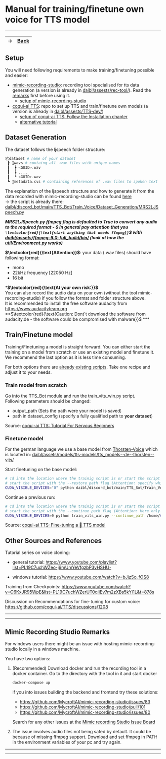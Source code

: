 # Manual for training/finetune own voice for TTS model

---
-> | [Back](/README.md)
-|-

## Setup

You will need following requirements to make training/finetuning possible and easier:

- [mimic-recording-studio](https://github.com/MycroftAI/mimic-recording-studio): recording tool specialised for tts data generation (a version is already in [daibl/assests/rec-tool/](/assets/rec-tool/mimic-recording-studio-0.1.1)). Read the [remarks](#mimic-recording-studio-remarks) first before using it.
  - [setup of mimic-recording-studio](https://www.youtube.com/watch?v=tAuPAPdahvA&list=PL19C7uchWZeo-j9mUmYeVfgzbP3vHSHU-&index=2)
- [coqui-ai TTS](https://github.com/coqui-ai/TTS): repo to set up TTS and train/finetune own models (a version is already in [daibl/assests/TTS-dev/](/assets/TTS-dev))
  - [setup of coqui-ai TTS: Follow the Installation chapter](https://tts.readthedocs.io/en/dev/tutorial_for_nervous_beginners.html)
  - [alternative tutorial](https://www.youtube.com/watch?v=fXwVn02OesA&list=PL19C7uchWZeo-j9mUmYeVfgzbP3vHSHU-&index=5)

## Dataset Generation

The dataset follows the ljspeech folder structure:

```sh
📦dataset # name of your dataset
 ┣ 📂wavs # containg all .wav files with unique names
 ┃  ┣ <GUID>.wav
 ┃  ┣ ....
 ┃  ┗ <GUID>.wav   
 ┗ 📜metadata.cvs # containing references of .wav files to spoken text
```

The explanation of the ljspeech structure and how to generate it from the data recorded with mimic-recording-studio can be found [here](https://www.youtube.com/watch?v=Vxq8FAoNzqY&list=PL19C7uchWZeo-j9mUmYeVfgzbP3vHSHU-&index=4) <br>
&rarr; the script is already there: [daibl/discord_bot/main/TTS_Bot/Train_Voice/Dataset_Generation/MRS2LJSpeech.py](/discord_bot/main/TTS_Bot/Train_Voice/Dataset_Generation/MRS2LJSpeech.py)

***MRS2LJSpeech.py ffmpeg flag is defaulted to True to convert any audio to the required format - $ In general pay attention that you `\textcolor{red}{\text{start anything that needs ffmpeg}}`$ with [daibl/assets/ffmpeg-6.0-full_build/bin/](/assets/ffmpeg-6.0-full_build/bin/)  (look at how the util/Environment.py works)***

**$`\textcolor{red}{\text{Attention}}`$**: your data (.wav files) should have following format:

- mono
- 22kHz frequency [22050 Hz]
- 16 bit

***$`\textcolor{red}{\text{At your own risk:}}`$**<br>
You can also record the audio data on your own (without the tool mimic-recording-studio) if you follow the format and folder structure above.<br> 
It is recommended to install the free software audacity from <https://www.audacityteam.org> <br> 
**$`\textcolor{red}{\text{Caution: Dont´t download the software from audacity.de - the software could be compromised with malware}}`$ ***

## Train/Finetune model

Training/Finetuning a model is straight forward. You can either start the training on a model from scratch or use an existing model and finetune it. We recommend the last option as it is less time consuming.

For both options there are [already existing scripts](https://github.com/coqui-ai/TTS/tree/main/recipes). Take one recipe and adjust it to your needs.

### Train model from scratch

Go into the TTS_Bot module and run the train_vits_win.py script. <br>
Following parameters should be changed:

- output_path (Sets the path were your model is saved)
- path in dataset_config (specify a fully qualified path to **your dataset**)

Source: [coqui-ai TTS: Tutorial For Nervous Beginners](https://tts.readthedocs.io/en/dev/tutorial_for_nervous_beginners.html)

### Finetune model

For the german language we use a base model from [Thorsten-Voice](https://github.com/thorstenMueller/Thorsten-Voice/tree/master) which is located in: [daibl/assets/models/tts-models/tts_models--de--thorsten--vits/](/assets/models/tts-models/tts_models--de--thorsten--vits)

Start finetuning on the base model:

```sh
# cd into the location where the trainig script is or start the script with a qualified path
# start the script with the --restore_path flag (Attention: specify which model to restore from)
CUDA_VISIBLE_DEVICES="0" python daibl/discord_bot/main/TTS_Bot/Train_Voice/Training_Scripts/train_vits_win.py --restore_path /home/$USER/path-to-project/daibl/assets/models/tts-models/tts_models--de--thorsten--vits/model_file.pth
```

Continue a previous run:

```sh
# cd into the location where the trainig script is or start the script with a qualified path
# start the script with the --continue_path flag (Attention: Here only specify the folder)
CUDA_VISIBLE_DEVICES=0 python train_vits_win.py --continue_path /home/$USER/path-to-project/daibl/assets/models/tts-models/path/to/previous/run/folder/
```

Source: [coqui-ai TTS: Fine-tuning a 🐸 TTS model](https://tts.readthedocs.io/en/dev/finetuning.html#fine-tuning-a-tts-model)

## Other Sources and References

Tutorial series on voice cloning:

- general tutorial: <https://www.youtube.com/playlist?list=PL19C7uchWZeo-j9mUmYeVfgzbP3vHSHU->

- windows tutorial: <https://www.youtube.com/watch?v=bJjzSo_fOS8>

Training from Checkpoints: <https://www.youtube.com/watch?v=O6KxJR95WpE&list=PL19C7uchWZerUT0qIiEv7m2zXBs5kYl1L&t=878s>

Discussion on Recommendations for fine-tuning for custom voice: <https://github.com/coqui-ai/TTS/discussions/1208>

---
---

## Mimic Recording Studio Remarks

For windows users there might be an issue with hosting mimic-recording-studio locally in a windows machine.

You have two options:

1. (Recommended) Download docker and run the recording tool in a docker container. Go to the directory with the tool in it and start docker

    ```sh
    docker-compose up
    ```

    if you into issues building the backend and frontend try these solutions:

    - <https://github.com/MycroftAI/mimic-recording-studio/issues/83>
    - <https://github.com/MycroftAI/mimic-recording-studio/pull/101>
    - <https://github.com/MycroftAI/mimic-recording-studio/issues/80>

    Search for any other issues at the [Mimic recording Studio Issue Board](https://github.com/MycroftAI/mimic-recording-studio/issues?q=)

2. The issue involves audio files not being safed by default. It could be because of missing ffmpeg support. Download and set ffmpeg in PATH in the environment variables of your pc and try again.

---
---
